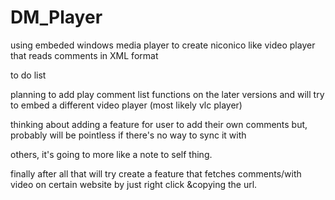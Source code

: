 # DM_Player
using embeded windows media player to create niconico like video player  that reads comments in XML format

to do list 

planning to add play comment list functions on the later versions and will try to embed a different video player (most likely vlc player)

thinking about adding a feature for user to add their own comments but, probably will be pointless if there's no way to sync it with

others, it's going to more like a note to self thing.


finally after all that will try create a feature that fetches comments/with video on certain website by just right click &copying the url.

